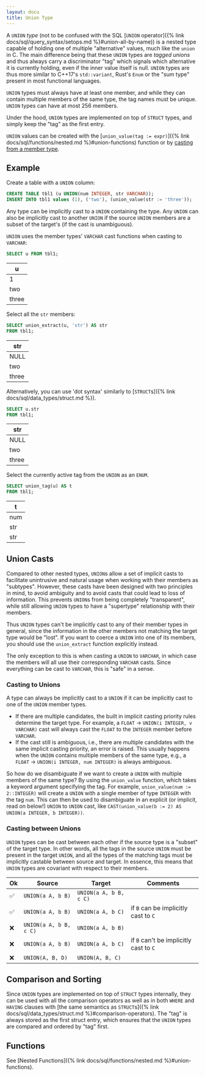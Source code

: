 ```yaml
---
layout: docu
title: Union Type
---
```


A `UNION` *type* (not to be confused with the SQL [`UNION` operator]({% link docs/sql/query_syntax/setops.md %}#union-all-by-name)) is a nested type capable of holding one of multiple "alternative" values, much like the `union` in C. The main difference being that these `UNION` types are *tagged unions* and thus always carry a discriminator "tag" which signals which alternative it is currently holding, even if the inner value itself is null. `UNION` types are thus more similar to C++17's `std::variant`, Rust's `Enum` or the "sum type" present in most functional languages.

`UNION` types must always have at least one member, and while they can contain multiple members of the same type, the tag names must be unique. `UNION` types can have at most 256 members.

Under the hood, `UNION` types are implemented on top of `STRUCT` types, and simply keep the "tag" as the first entry.

`UNION` values can be created with the [`union_value(tag := expr)`]({% link docs/sql/functions/nested.md %}#union-functions) function or by [casting from a member type](#casting-to-unions).

## Example

Create a table with a `UNION` column:

```sql
CREATE TABLE tbl1 (u UNION(num INTEGER, str VARCHAR));
INSERT INTO tbl1 values (1), ('two'), (union_value(str := 'three'));
```

Any type can be implicitly cast to a `UNION` containing the type. Any `UNION` can also be implicitly cast to another `UNION` if the source `UNION` members are a subset of the target's (if the cast is unambiguous).

`UNION` uses the member types' `VARCHAR` cast functions when casting to `VARCHAR`:

```sql
SELECT u FROM tbl1;
```

|   u   |
|-------|
| 1     |
| two   |
| three |

Select all the `str` members:

```sql
SELECT union_extract(u, 'str') AS str
FROM tbl1;
```

|  str  |
|-------|
| NULL  |
| two   |
| three |

Alternatively, you can use 'dot syntax' similarly to [`STRUCT`s]({% link docs/sql/data_types/struct.md %}).

```sql
SELECT u.str
FROM tbl1;
```

|  str  |
|-------|
| NULL  |
| two   |
| three |

Select the currently active tag from the `UNION` as an `ENUM`.

```sql
SELECT union_tag(u) AS t
FROM tbl1;
```

|  t  |
|-----|
| num |
| str |
| str |

## Union Casts

Compared to other nested types, `UNION`s allow a set of implicit casts to facilitate unintrusive and natural usage when working with their members as "subtypes".
However, these casts have been designed with two principles in mind, to avoid ambiguity and to avoid casts that could lead to loss of information. This prevents `UNION`s from being completely "transparent", while still allowing `UNION` types to have a "supertype" relationship with their members.

Thus `UNION` types can't be implicitly cast to any of their member types in general, since the information in the other members not matching the target type would be "lost". If you want to coerce a `UNION` into one of its members, you should use the `union_extract` function explicitly instead.

The only exception to this is when casting a `UNION` to `VARCHAR`, in which case the members will all use their corresponding `VARCHAR` casts. Since everything can be cast to `VARCHAR`, this is "safe" in a sense.

### Casting to Unions

A type can always be implicitly cast to a `UNION` if it can be implicitly cast to one of the `UNION` member types.

* If there are multiple candidates, the built in implicit casting priority rules determine the target type. For example, a `FLOAT` → `UNION(i INTEGER, v VARCHAR)` cast will always cast the `FLOAT` to the `INTEGER` member before `VARCHAR`.
* If the cast still is ambiguous, i.e., there are multiple candidates with the same implicit casting priority, an error is raised. This usually happens when the `UNION` contains multiple members of the same type, e.g., a `FLOAT` → `UNION(i INTEGER, num INTEGER)` is always ambiguous.

So how do we disambiguate if we want to create a `UNION` with multiple members of the same type? By using the `union_value` function, which takes a keyword argument specifying the tag. For example, `union_value(num := 2::INTEGER)` will create a `UNION` with a single member of type `INTEGER` with the tag `num`. This can then be used to disambiguate in an explicit (or implicit, read on below!) `UNION` to `UNION` cast, like `CAST(union_value(b := 2) AS UNION(a INTEGER, b INTEGER))`.

### Casting between Unions

`UNION` types can be cast between each other if the source type is a "subset" of the target type. In other words, all the tags in the source `UNION` must be present in the target `UNION`, and all the types of the matching tags must be implicitly castable between source and target. In essence, this means that `UNION` types are covariant with respect to their members.

<div class="narrow_table"></div>

| Ok | Source                 | Target                 | Comments                               |
|----|------------------------|------------------------|----------------------------------------|
| ✅ | `UNION(a A, b B)`      | `UNION(a A, b B, c C)` |                                        |
| ✅ | `UNION(a A, b B)`      | `UNION(a A, b C)`      | if `B` can be implicitly cast to `C`   |
| ❌ | `UNION(a A, b B, c C)` | `UNION(a A, b B)`      |                                        |
| ❌ | `UNION(a A, b B)`      | `UNION(a A, b C)`      | if `B` can't be implicitly cast to `C` |
| ❌ | `UNION(A, B, D)`       | `UNION(A, B, C)`       |                                        |

## Comparison and Sorting

Since `UNION` types are implemented on top of `STRUCT` types internally, they can be used with all the comparison operators as well as in both `WHERE` and `HAVING` clauses with [the same semantics as `STRUCT`s]({% link docs/sql/data_types/struct.md %}#comparison-operators). The "tag" is always stored as the first struct entry, which ensures that the `UNION` types are compared and ordered by "tag" first.

## Functions

See [Nested Functions]({% link docs/sql/functions/nested.md %}#union-functions).
